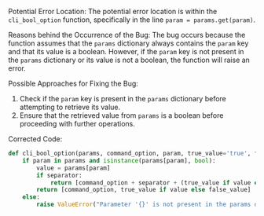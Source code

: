Potential Error Location:
The potential error location is within the `cli_bool_option` function, specifically in the line `param = params.get(param)`.

Reasons behind the Occurrence of the Bug:
The bug occurs because the function assumes that the `params` dictionary always contains the `param` key and that its value is a boolean. However, if the `param` key is not present in the `params` dictionary or its value is not a boolean, the function will raise an error.

Possible Approaches for Fixing the Bug:
1. Check if the `param` key is present in the `params` dictionary before attempting to retrieve its value.
2. Ensure that the retrieved value from `params` is a boolean before proceeding with further operations.

Corrected Code:
```python
def cli_bool_option(params, command_option, param, true_value='true', false_value='false', separator=None):
    if param in params and isinstance(params[param], bool):
        value = params[param]
        if separator:
            return [command_option + separator + (true_value if value else false_value)]
        return [command_option, true_value if value else false_value]
    else:
        raise ValueError("Parameter '{}' is not present in the params dictionary or is not a boolean".format(param))
```